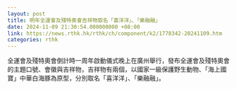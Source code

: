 ```yaml
---
layout: post
title: 明年全運會及殘特奧會吉祥物取名「喜洋洋」、「樂融融」
date: 2024-11-09 21:30:54.000000000 +08:00
link: https://news.rthk.hk/rthk/ch/component/k2/1778342-20241109.htm
categories: rthk
---
```


全運會及殘特奧會倒計時一周年啟動儀式晚上在廣州舉行，發布全運會及殘特奧會的主題口號、會徽與吉祥物，吉祥物有兩個，以國家一級保護野生動物、「海上國寶」中華白海豚為原型，分別取名「喜洋洋」、「樂融融」。
